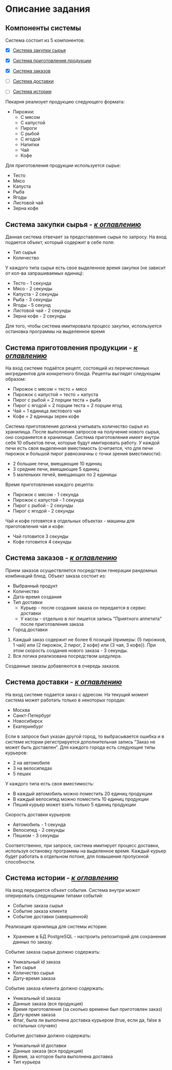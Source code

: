 # Описание задания

<a name="components"></a>
## Компоненты системы
Система состоит из 5 компонентов:

- [x] [Система закупки сырья](#raw_system)
- [x] [Система приготовления продукции](#preparing_system)
- [x] [Система заказов](#order_system)
- [ ] [Система доставки](#delivery_system)
- [ ] [Система истории](#history_system)


Пекарня реализует продукцию следующего формата:
- Пирожки:
  - С мясом
  - С капустой
  - Пироги
  - С рыбой
  - С ягодой
  - Напитки
  - Чай
  - Кофе

Для приготовления продукции используется сырье:
- Тесто
- Мясо
- Капуста
- Рыба
- Ягоды
- Листовой чай
- Зерна кофе

<a name="raw_system"></a>
## Система закупки сырья - [_к оглавлению_](#components)
Данная система отвечает за предоставление сырья по запросу. На вход подается объект, который содержит в себе поля:
- Тип сырья
- Количество

У каждого типа сырья есть свое выделенное время закупки (не зависит от кол-ва запрашиваемых единиц):
- Тесто - 1 секунда
- Мясо - 2 секунды
- Капуста - 2 секунды
- Рыба - 3 секунды
- Ягоды - 5 секунд
- Листовой чай - 2 секунды
- Зерна кофе - 2 секунды
  
Для того, чтобы система имитировала процесс закупки, используется остановка программы на выделенное время

<a name="preparing_system"></a>
## Система приготовления продукции - [_к оглавлению_](#components)
На вход системе подаётся рецепт, состоящий из перечисленных ингредиентов для конкретного блюда.
Рецепты выглядят следующим образом:
- Пирожок с мясом = тесто + мясо
- Пирожок с капустой = тесто + капуста
- Пирог с рыбой = 2 порции теста + рыба
- Пирог с ягодой = 2 порции теста + 2 порции ягод
- Чай = 1 единица листового чая
- Кофе = 2 единицы зерен кофе

Система приготовления должна учитывать количество сырья из хранилища. После выполнения запросов на получение нового сырья, оно сохраняется в хранилище. Система приготовления имеет внутри себя 10 объектов печи, которые будут имитировать работу. 
У каждой печи есть своя выделенная вместимость (считается, что для печи пирожок и большой пирог равнозначны с точки зрения вместимости):
- 2 большие печи, вмещающие 10 единиц
- 3 средние печи, вмещающие 5 единиц
- 5 маленьких печей, вмещающих по 2 единицы

Время приготовления каждого рецепта:
- Пирожок с мясом - 1 секунда
- Пирожок с капустой - 1 секунда
- Пирог с рыбой - 2 секунды
- Пирог с ягодой - 2 секунды

Чай и кофе готовятся в отдельных объектах - машины для приготовления чая и кофе:
- Чай готовится 3 секунды
- Кофе готовится 4 секунды

<a name="order_system"></a>
## Система заказов - [_к оглавлению_](#components)
Прием заказов осуществляется посредством генерации рандомных комбинаций блюд.
Объект заказа состоит из:
- Выбранный продукт
- Количество
- Дата-время создания
- Тип доставки
  - Курьер - после создания заказа он передается в сервис доставки
  - У кассы - отдельно в лог пишется запись "Приятного аппетита" после приготовления заказа
- Город доставки

1. Каждый заказ содержит не более 6 позиций (примеры: {5 пирожков, 1 чай} или {2 пирожок, 2 пирог, 2 кофе} или {3 чая, 3 кофе}). При этом скорость создания
нового заказа - 3 секунды.
2. Вся логика реализована посредством шедулера.

Созданные заказы добавляются в очередь заказов.

<a name="delivery_system"></a>
## Система доставки - [_к оглавлению_](#components)
На вход системе подается заказ с адресом. На текущий момент система может работать только в некоторых городах:
- Москва
- Санкт-Петербург
- Новосибирск
- Екатеринбург

Если в запросе был указан другой город, то выбрасывается ошибка и в системе истории регистрируется дополнительная запись “Заказ не может быть доставлен”.
Для каждого города есть следующие типы курьеров:
- 2 на автомобиле
- 3 на велосипедах
- 5 пеших

У каждого типа есть своя вместимость:
- В каждый автомобиль можно поместить 20 единиц продукции
- В каждый велосипед можно поместить 10 единиц продукции
- Пеший курьер может взять только 5 единиц продукции

Скорость доставки курьеров:
- Автомобиль - 1 секунда
- Велосипед - 2 секунды
- Пешком - 3 секунды

Соответственно, при запросе, система имитирует процесс доставки, используя остановку программы на выделенное время. Каждый курьер будет работать в отдельном потоке, для повышения пропускной способности.

<a name="history_system"></a>
## Система истории - [_к оглавлению_](#components)
На вход передается объект события. Система внутри может оперировать следующими типами событий:
- Событие заказа сырья
- Событие заказа клиента
- Событие доставки (завершенной)

Реализация хранилища для системы истории:
- Хранение в БД PostgreSQL - настроить репозиторий для сохранения данных по заказу.

Событие заказа сырья должно содержать:
- Уникальный id заказа
- Тип сырья
- Количество сырья
- Дату-время заказа

Событие заказа клиента должно содержать:
- Уникальный id заказа
- Данные заказа (вся продукция)
- Время приготовления (за сколько времени был приготовлен заказ)
- Дату-время заказа
- Флаг, была ли выполнена доставка курьером (true, если да, false в остальных случаях)

Событие доставки должно содержать:
- Уникальный id доставки
- Данные заказа (вся продукция)
- Время, за которое была выполнена доставка
- Тип курьера
